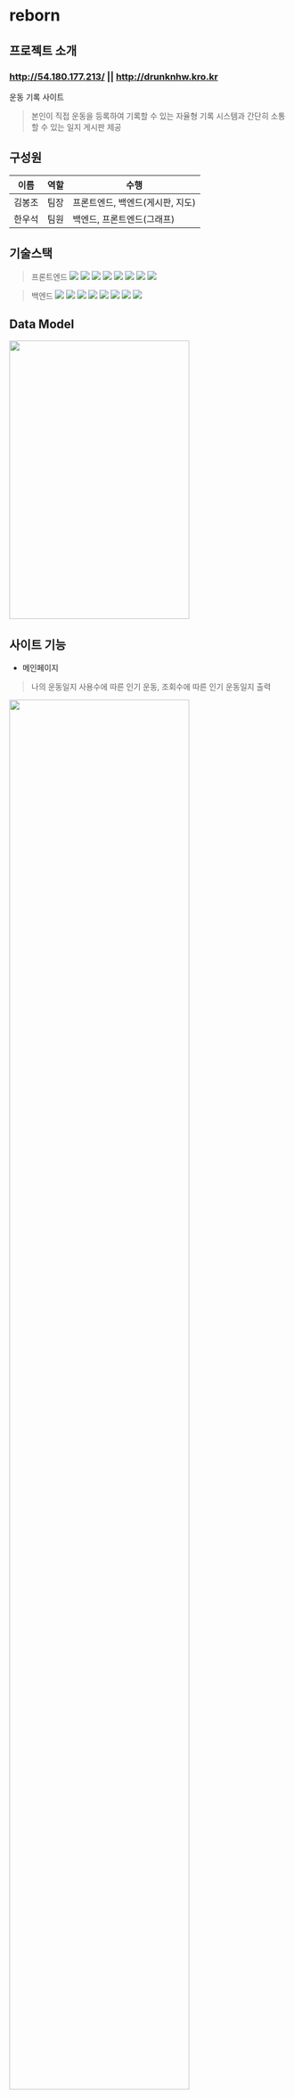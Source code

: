 # reborn

## 프로젝트 소개 
### http://54.180.177.213/ || http://drunknhw.kro.kr

운동 기록 사이트
> 본인이 직접 운동을 등록하여 기록할 수 있는 자율형 기록 시스템과 간단히 소통할 수 있는 일지 게시판 제공

## 구성원
이름 | 역할 | 수행
--- | --- | --- |
김봉조 | 팀장 | 프론트엔드, 백엔드(게시판, 지도)
한우석 | 팀원 | 백엔드, 프론트엔드(그래프)

## 기술스택
>프론트엔드
<img src="https://img.shields.io/badge/vue-black?style=flat-square&logo=Vue.js&logoColor=#4FC08D"/> <img src="https://img.shields.io/badge/html5-black?style=flat-square&logo=HTML5&logoColor=#E34F26"/> <img src="https://img.shields.io/badge/CSS3-black?style=flat-square&logo=CSS3&logoColor=#1572B6"/> <img src="https://img.shields.io/badge/JavaScript-black?style=flat-square&logo=JavaScript&logoColor=#F7DF1E"/> <img src="https://img.shields.io/badge/Bootstrap-black?style=flat-square&logo=Bootstrap&logoColor=#7952B3"/>  <img src="https://img.shields.io/badge/npm-black?style=flat-square&logo=npm&logoColor=#CB3837"/> <img src="https://img.shields.io/badge/Axios-black?style=flat-square&logo=Axios&logoColor=#5A29E4"/> <img src="https://img.shields.io/badge/Kakao-black?style=flat-square&logo=Kakao&logoColor=#FFCD00"/> 

>백엔드
<img src="https://img.shields.io/badge/IntelliJ IDEA-black?style=flat-square&logo=IntelliJ IDEA&logoColor=#000000"/> <img src="https://img.shields.io/badge/Spring Boot-black?style=flat-square&logo=Spring Boot&logoColor=#6DB33F"/> <img src="https://img.shields.io/badge/MySQL-black?style=flat-square&logo=MySQL&logoColor=#4479A1"/> <img src="https://img.shields.io/badge/Postman-black?style=flat-square&logo=Postman&logoColor=#FF6C37"/> <img src="https://img.shields.io/badge/Docker-black?style=flat-square&logo=Docker&logoColor=#2496ED"/> <img src="https://img.shields.io/badge/Redis-black?style=flat-square&logo=Redis&logoColor=#DC382D"/> <img src="https://img.shields.io/badge/Amazon AWS-black?style=flat-square&logo=Amazon AWS&logoColor=#569A31"/> <img src="https://img.shields.io/badge/Spring Security-black?style=flat-square&logo=Spring Security&logoColor=#6DB33F"/> 

## Data Model
<img src="https://user-images.githubusercontent.com/103818731/195243950-f13fb1a5-6bd1-4d84-a9f1-9744dcb3cba4.png"  width="80%" height="500"/>


## 사이트 기능
* 메인페이지
> 나의 운동일지 사용수에 따른 인기 운동, 조회수에 따른 인기 운동일지 출력
<img src="https://user-images.githubusercontent.com/103818731/194981652-28754370-e848-4f4e-a293-8416cfc8f778.png"  width="80%" />


* 로그인
> 
<img src="https://user-images.githubusercontent.com/103818731/194983813-3d8a772d-e6c4-4ec8-a699-d99606b15f5b.png"  width="80%" />


* 회원가입
> kakao 주소검색 api를 이용한 주소 등록, id 닉네임 중복체크
<img src="https://user-images.githubusercontent.com/103818731/194983838-277a853e-e289-45c7-bc41-ffa1feb0a9c3.png"  width="80%" />


* 루틴관리 / 운동 리스트
> 개개인이 임의의 운동을 등록 할 수 있는 페이지 + 검색 
<img src="https://user-images.githubusercontent.com/103818731/194982316-45a5054d-0476-4d86-a4ba-e140aefd805b.png"  width="80%" />


* 루틴관리 / 운동 리스트 디테일
> 오늘 운동할 아이템을 나의 리스트로 넘기기 + 수정 삭제
<img src="https://user-images.githubusercontent.com/103818731/194991156-64db41c4-89ee-4f34-9f5d-b737c921b8fe.png"  width="80%" />


* 루틴관리 / 나의 리스트
> 운동 리스트에 등록된 목록 중 실제로 프로그램에 등록할 아이템을 담은 페이지 + 검색
<img src="https://user-images.githubusercontent.com/103818731/194982396-400d3794-67b9-4acb-abbd-424d814ba797.png"  width="80%" />


* 프로그램
> 나의 리스트에서 가져온 목록으로 실제 운동량을 기록
<img src="https://user-images.githubusercontent.com/103818731/194982770-a5bfae13-1f76-4235-972f-f72eff38e19a.png"  width="80%" />


* 운동일지
> 하루 운동을 기록할 수 있는 간단한 커뮤니티형 게시판
<img src="https://user-images.githubusercontent.com/103818731/194982919-8b30d300-ec12-4cd7-afd5-4830c5609765.png"  width="80%" />


* 글 내용
> 카드형으로 보여지는 내용 + 댓글 등록 수정 삭제
<img src="https://user-images.githubusercontent.com/103818731/194983202-475fc2f6-41f2-43f3-92b2-7695ae48d479.png"  width="80%" />


* 헬스장
> kakao map을 이용한 검색, 등록 가능한 헬스장 간단 평가 페이지
<img src="https://user-images.githubusercontent.com/103818731/194983396-be875bf3-e6b1-4110-b1e1-b87043cdeb86.png"  width="80%" />


* 달성도
> apexchart를 이용한 프로그램에서 받아온 데이터를 통계하여 보여주는 그래프
<img src="https://user-images.githubusercontent.com/103818731/194983502-61ac3a77-9461-4fa2-aa0c-27387c1a4557.png"  width="80%" />


* 내가 쓴 글
> 운동일지에서 등록된 글 중 본인이 등록한 게시글 보여줌
<img src="https://user-images.githubusercontent.com/103818731/194983599-cf1361e8-f306-4f99-ba68-0f1548b25da1.png"  width="80%" />


* 정보 수정
> 회원가입 페이지에서 작성한 내용 중 변경가능한 페이지
<img src="https://user-images.githubusercontent.com/103818731/194983713-9202f82f-56a4-40e0-b75d-74def6b05cf1.png"  width="80%" />

